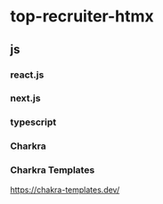 # top-recruiter-htmx

## js

### react.js

### next.js

### typescript

### Charkra

### Charkra Templates
https://chakra-templates.dev/